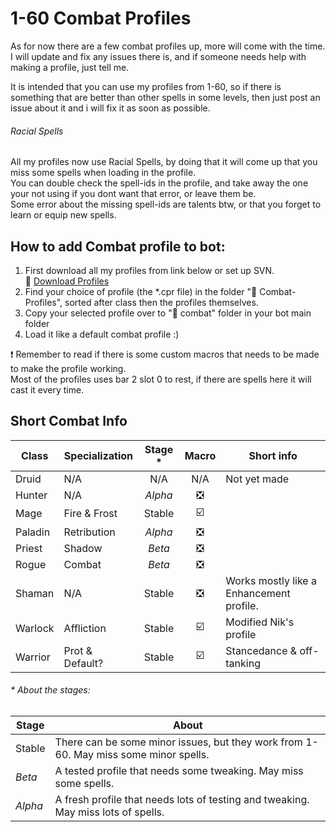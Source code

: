 # 1-60 Combat Profiles  
As for now there are a few combat profiles up, more will come with the time.  
I will update and fix any issues there is, and if someone needs help with making a profile, just tell me.

It is intended that you can use my profiles from 1-60, so if there is something that are better than other spells in some levels, then just post an issue about it and i will fix it as soon as possible.

###### Racial Spells
All my profiles now use Racial Spells, by doing that it will come up that you miss some spells when loading in the profile.  
You can double check the spell-ids in the profile, and take away the one your not using if you dont want that error, or leave them be.  
Some error about the missing spell-ids are talents btw, or that you forget to learn or equip new spells.

## How to add Combat profile to bot:  
1. First download all my profiles from link below or set up SVN.  
  :link: [Download Profiles](https://github.com/LoctusBin/Collection-of-Profiles/archive/master.zip)
2. Find your choice of profile (the *.cpr file) in the folder ":file_folder: Combat-Profiles", sorted after class then the profiles themselves.
3. Copy your selected profile over to ":file_folder: combat" folder in your bot main folder
4. Load it like a default combat profile :)

:exclamation: Remember to read if there is some custom macros that needs to be made to make the profile working.  
Most of the profiles uses bar 2 slot 0 to rest, if there are spells here it will cast it every time.


## Short Combat Info

| Class   | Specialization  | Stage * | Macro                         | Short info       |
|---------|-----------------|:-------:|:-----------------------------:|------------------|
| Druid   | N/A             | N/A     | N/A                           | Not yet made     |
| Hunter  | N/A             | _Alpha_ | :negative_squared_cross_mark: |  |
| Mage    | Fire & Frost    | Stable  | :ballot_box_with_check:       |  |
| Paladin | Retribution     | _Alpha_ | :negative_squared_cross_mark: |  |
| Priest  | Shadow          | _Beta_  | :negative_squared_cross_mark: |  |
| Rogue   | Combat          | _Beta_  | :negative_squared_cross_mark: |  |
| Shaman  | N/A             | Stable  | :negative_squared_cross_mark: | Works mostly like a Enhancement profile. |
| Warlock | Affliction      | Stable  | :ballot_box_with_check:       | Modified Nik's profile |
| Warrior | Prot & Default? | Stable  | :ballot_box_with_check:       | Stancedance & off-tanking |
  
  
###### \* About the stages:
| Stage    | About           | 
|----------|-----------------|
| Stable   | There can be some minor issues, but they work from 1-60. May miss some minor spells.  |
| _Beta_   | A tested profile that needs some tweaking. May miss some spells. |
| _Alpha_  | A fresh profile that needs lots of testing and tweaking. May miss lots of spells.  |

